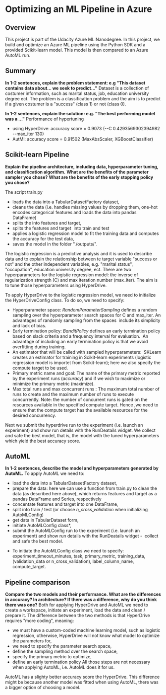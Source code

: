 # Optimizing an ML Pipeline in Azure

## Overview
This project is part of the Udacity Azure ML Nanodegree.
In this project, we build and optimize an Azure ML pipeline using the Python SDK and a provided Scikit-learn model.
This model is then compared to an Azure AutoML run.

## Summary
**In 1-2 sentences, explain the problem statement: e.g "This dataset contains data about... we seek to predict..."**
Dataset is a collection of costumer information, such as marital status, job, education university degree ect. The problem is a classification problem and the aim is to predict if a given costumer is a "success" (class 1) or not (class 0).

**In 1-2 sentences, explain the solution: e.g. "The best performing model was a ..."**
Performance of hypertuning 
- using HyperDrive: accuracy score = 0.9073 (--C 0.4293569302394982 --max_iter 130)
- AutMl: accuracy score = 0.91502 (MaxAbsScaler, XGBoostClassifier)
 

## Scikit-learn Pipeline
**Explain the pipeline architecture, including data, hyperparameter tuning, and classification algorithm.**
**What are the benefits of the parameter sampler you chose?**
**What are the benefits of the early stopping policy you chose?**

The script train.py 

- loads the data into a TabularDatasetFactory dataset, 
- cleans the data (i.e. handles missing values by dropping them, one-hot encodes categorical features and loads the data into pandas DataFrame)
- splits the into features and target, 
- splits the features and target  into train and test 
- applies a logistic regression model to fit the training data and computes the accuracy for the test data,
- saves the model in the folder "./outputs/".

The logistic regression is a predictive analysis and it is used to describe data and to explain the relationship between te target variable "success or not" and the other independent variables, e.g. "marital status", "occupation", education university degree, ect. There are two hyperparameters for the logistic regression model: the inverse of regularization strength (C) and max iteration number (max_iter). The aim is to tune those hyperparameters using HyperDrive. 

To apply HyperDrive to the logistic regression model, we need to initialize the HyperDriveConfig class. To do so, we need to specify:

- Hyperparameter space: *RandomParameterSampling* defines a random sampling over the hyperparameter search spaces for C and max_iter. An advantages of randomly sampling from the spaces  include its simplicity and lack of bias.
- Early termination policy: *BanditPolicy* defines an early termination policy based on slack criteria and a frequency interval for evaluation.  An advantage of including an early termination policy is that we avoid overfitting during training. 
- An estimator that will be called with sampled hyperparameters:  SKLearn creates an estimator for training in Scikit-learn experiments (logistic regression model is importet from Scikit-learn); here we also specify the compute target to be used.
- Primary metric name and goal: The name of the primary metric reported by the experiment runs (*accuracy*) and if we wish to maximize or minimize the primary metric (maximize). 
- Max total runs and max concurrent runs : The maximum total number of runs to create and the maximum number of runs to execute concurrently. Note: the number of concurrent runs is gated on the resources available in the specified compute target. Hence ,we need to ensure that the compute target has the available resources for the desired concurrency.

Next we submit the hyperdrive run to the experiment (i.e. launch an experiment) and show run details with the RunDeatails widget. We collect and safe the best model, that is, the model with the tuned hyperparameters which yield the best accuracy score. 


## AutoML
**In 1-2 sentences, describe the model and hyperparameters generated by AutoML.**
To apply AutoML we need to:

- load the data into a TabularDatasetFactory dataset, 
- prepare the data: here we can use a function from train.py to clean the data (as described here above), which returns features and target as a pandas DataFrame and Series, respectively
- concentate features and target into one DataFrame,
- split into train / test (or choose *n_cross_validation* when initializing AutoMLConfig)
- get data in TabularDataset form, 
- initiate AutoMLConfig class*,  
- submit the AutoMLConfig run to the experiment (i.e. launch an experiment) and show run details with the RunDeatails widget 
-  collect and safe the best model. 

* To initiate the AutoMLConfig class we need to specify: experiment_timeout_minutes, task, primary_metric, training_data, (validation_data or n_cross_validation), label_column_name, compute_target. 

## Pipeline comparison
**Compare the two models and their performance. What are the differences in accuracy? In architecture? If there was a difference, why do you think there was one?**
Both for applying HyperDrive and AutoML we need to create a workspace, initiate an experiment, load the data and clean / prepare it. The difference between the two methods is that HyperDrive requires "more coding", meaning:
- we must have a custom-coded machine learning model, such as logistic regression, otherwise, HyperDrive will not know what model to optimize the parameters for,
- we need to specify the parameter search space, 
- define the sampling method over the search space, 
- specify the primary metric to optimize,
- define an early termination policy 
All those steps are not necessary when applying AutoML, i.e. AutoML does it for us. 

AutoML has a slighty better accuracy score the HyperDrive. This difference might be because another model was fitted when using AutoML, there was a bigger option of choosing a model.
